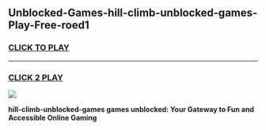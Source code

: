 
## Unblocked-Games-hill-climb-unblocked-games-Play-Free-roed1
<h3>
<a href="https://premium76.site?title=hill-climb-unblocked-games&ref=18A">CLICK TO PLAY</a></h3>
<hr>

<h3>
<a href="https://premium76.site?title=hill-climb-unblocked-games&ref=18A">CLICK 2 PLAY</a>
  
</h3>

<a href="https://premium76.site?title=hill-climb-unblocked-games&ref=18A"><img src="https://clearcache.store/games.png"></a>


**hill-climb-unblocked-games games unblocked: Your Gateway to Fun and Accessible Online Gaming**
